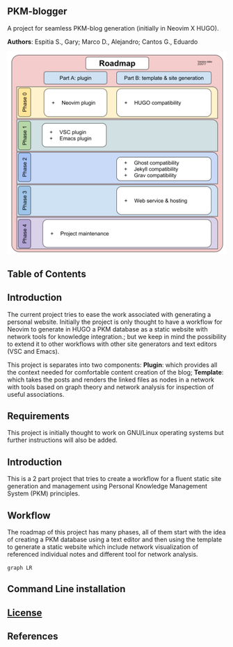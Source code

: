 ## PKM-blogger
A project for seamless PKM-blog generation (initially in Neovim X HUGO).

**Authors**: Espitia S., Gary; Marco D., Alejandro; Cantos G., Eduardo

![Roadmap](roadmap.svg?raw=true "v. date: 17/05/23")

## Table of Contents

## Introduction
The current project tries to ease the work associated with generating a personal website.
Initially the project is only thought to have a workflow for Neovim to generate in HUGO a PKM database as a static website with network tools for knowledge integration.; but we keep in mind the possibility to extend it to other workflows with other site generators and text editors (VSC and Emacs).

This project is separates into two components:
**Plugin**: which provides all the context needed for comfortable content creation of the blog;
**Template**: which takes the posts and renders the linked files as nodes in a network with tools based on graph theory and network analysis for inspection of useful associations.

## Requirements
This project is initially thought to work on GNU/Linux operating systems but further instructions will also be added.


## Introduction

This is a 2 part project that tries to create a workflow for a fluent static site generation and management using Personal Knowledge Management System (PKM) principles.

## Workflow
The roadmap of this project has many phases, all of them start with the idea of creating a PKM database using a text editor and then using the template to generate a static website which include network visualization of referenced individual notes and different tool for network analysis.

```mermaid
graph LR
```

## Command Line installation

## [License](LICENSE)

## References
